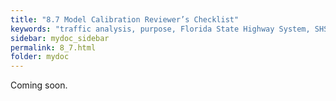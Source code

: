 ```yaml
---
title: "8.7	Model Calibration Reviewer’s Checklist"
keywords: "traffic analysis, purpose, Florida State Highway System, SHS"
sidebar: mydoc_sidebar
permalink: 8_7.html
folder: mydoc
---
```


<p>
  Coming soon.
</p>
